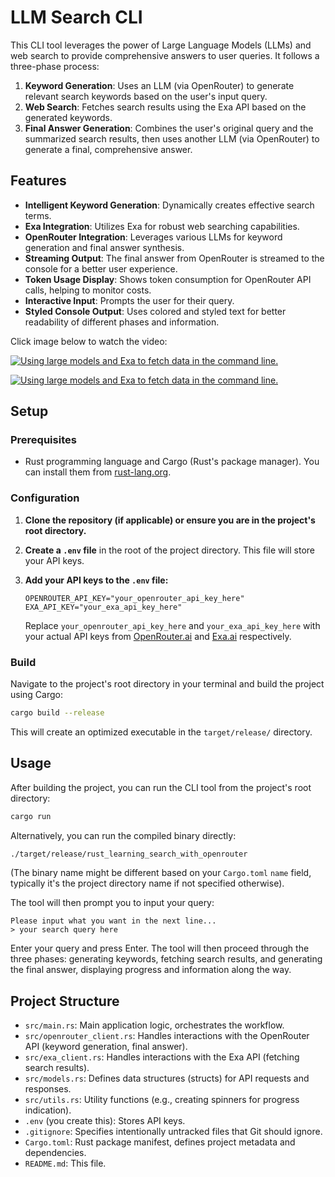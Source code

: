 # LLM Search CLI

This CLI tool leverages the power of Large Language Models (LLMs) and web search to provide comprehensive answers to user queries. It follows a three-phase process:

1.  **Keyword Generation**: Uses an LLM (via OpenRouter) to generate relevant search keywords based on the user's input query.
2.  **Web Search**: Fetches search results using the Exa API based on the generated keywords.
3.  **Final Answer Generation**: Combines the user's original query and the summarized search results, then uses another LLM (via OpenRouter) to generate a final, comprehensive answer.

## Features

*   **Intelligent Keyword Generation**: Dynamically creates effective search terms.
*   **Exa Integration**: Utilizes Exa for robust web searching capabilities.
*   **OpenRouter Integration**: Leverages various LLMs for keyword generation and final answer synthesis.
*   **Streaming Output**: The final answer from OpenRouter is streamed to the console for a better user experience.
*   **Token Usage Display**: Shows token consumption for OpenRouter API calls, helping to monitor costs.
*   **Interactive Input**: Prompts the user for their query.
*   **Styled Console Output**: Uses colored and styled text for better readability of different phases and information.


Click image below to watch the video:

[![Using large models and Exa to fetch data in the command line.](https://github.com/user-attachments/assets/2703f05d-e7d5-4ec9-a43b-15a6c4103fe5)](https://www.youtube.com/shorts/fPbFh3uxyVg)

[![Using large models and Exa to fetch data in the command line.](https://github.com/user-attachments/assets/17ebcacf-f947-4eb0-8d2d-0be23ea2125f)](https://www.youtube.com/shorts/fPbFh3uxyVg)

## Setup

### Prerequisites

*   Rust programming language and Cargo (Rust's package manager). You can install them from [rust-lang.org](https://www.rust-lang.org/tools/install).

### Configuration

1.  **Clone the repository (if applicable) or ensure you are in the project's root directory.**

2.  **Create a `.env` file** in the root of the project directory. This file will store your API keys.

3.  **Add your API keys to the `.env` file:**

    ```env
    OPENROUTER_API_KEY="your_openrouter_api_key_here"
    EXA_API_KEY="your_exa_api_key_here"
    ```

    Replace `your_openrouter_api_key_here` and `your_exa_api_key_here` with your actual API keys from [OpenRouter.ai](https://openrouter.ai/) and [Exa.ai](https://exa.ai/) respectively.

### Build

Navigate to the project's root directory in your terminal and build the project using Cargo:

```bash
cargo build --release
```

This will create an optimized executable in the `target/release/` directory.

## Usage

After building the project, you can run the CLI tool from the project's root directory:

```bash
cargo run
```

Alternatively, you can run the compiled binary directly:

```bash
./target/release/rust_learning_search_with_openrouter
```

(The binary name might be different based on your `Cargo.toml` `name` field, typically it's the project directory name if not specified otherwise).

The tool will then prompt you to input your query:

```
Please input what you want in the next line...
> your search query here
```

Enter your query and press Enter. The tool will then proceed through the three phases: generating keywords, fetching search results, and generating the final answer, displaying progress and information along the way.

## Project Structure

*   `src/main.rs`: Main application logic, orchestrates the workflow.
*   `src/openrouter_client.rs`: Handles interactions with the OpenRouter API (keyword generation, final answer).
*   `src/exa_client.rs`: Handles interactions with the Exa API (fetching search results).
*   `src/models.rs`: Defines data structures (structs) for API requests and responses.
*   `src/utils.rs`: Utility functions (e.g., creating spinners for progress indication).
*   `.env` (you create this): Stores API keys.
*   `.gitignore`: Specifies intentionally untracked files that Git should ignore.
*   `Cargo.toml`: Rust package manifest, defines project metadata and dependencies.
*   `README.md`: This file.
